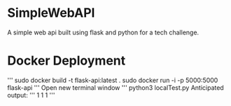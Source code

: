 # SimpleWebAPI
A simple web api built using flask and python for a tech challenge.


# Docker Deployment
'''
sudo docker build -t flask-api:latest .
sudo docker run -i -p 5000:5000 flask-api
'''
Open new terminal window
'''
python3 localTest.py
Anticipated output:
'''
1
1
1
'''
